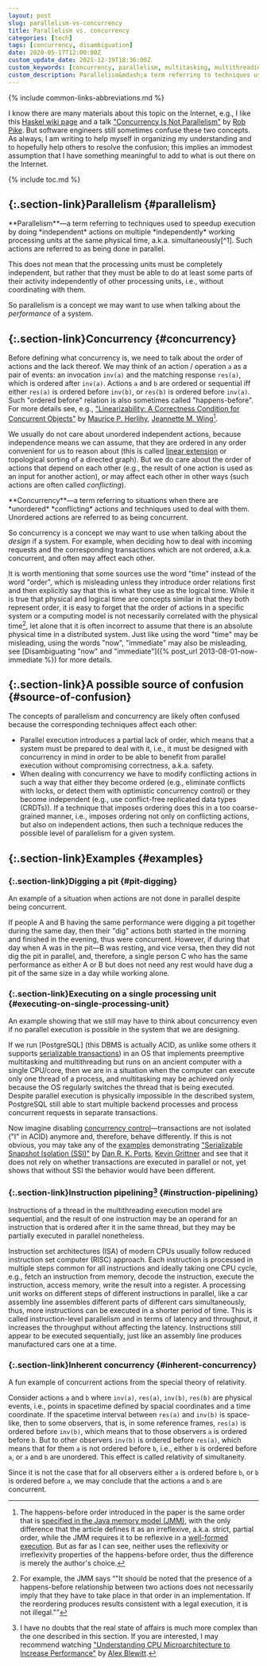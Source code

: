 ```yaml
---
layout: post
slug: parallelism-vs-concurrency
title: Parallelism vs. concurrency
categories: [tech]
tags: [concurrency, disambiguation]
date: 2020-05-17T12:00:00Z
custom_update_date: 2021-12-19T18:36:00Z
custom_keywords: [concurrency, parallelism, multitasking, multithreading]
custom_description: Parallelism&mdash;a term referring to techniques used to speedup execution by doing independent actions on multiple independently working processing units at the same physical time. Concurrency &mdash; a term referring to situations when there are unordered conflicting actions and techniques used to deal with them.
---
```

{% include common-links-abbreviations.md %}

I know there are many materials about this topic on the Internet,
e.g., I like this [Haskel wiki page](https://wiki.haskell.org/Parallelism_vs._Concurrency)
and a talk ["Concurrency Is Not Parallelism"](https://youtu.be/cN_DpYBzKso)<span class="insignificant">&nbsp;by [Rob Pike](https://en.wikipedia.org/wiki/Rob_Pike)</span>.
But software engineers still sometimes confuse these two concepts.
As always, I am writing to help myself in organizing my understanding and to hopefully help others to resolve the confusion;
this implies an immodest assumption that I have something meaningful to add to what is out there on the Internet.

{% include toc.md %}

## [](#parallelism){:.section-link}Parallelism {#parallelism}
<div class="info-block" markdown="1">
**Parallelism**&mdash;a term referring to
techniques used to speedup execution by doing *independent* actions on multiple *independently* working processing units at the same physical time,
a.k.a. simultaneously[^1]. Such actions are referred to as being done in parallel.
</div>

This does not mean that the processing units must be completely independent,
but rather that they must be able to do at least some parts of their activity independently of other processing units, i.e., without coordinating with them.

So parallelism is a concept we may want to use when talking about the *performance* of a system.

## [](#concurrency){:.section-link}Concurrency {#concurrency}
Before defining what concurrency is, we need to talk about the order of actions and the lack thereof.
We may think of an action / operation `a` as a pair of events: an invocation `inv(a)` and the matching response `res(a)`, which is ordered after `inv(a)`.
Actions `a` and `b` are ordered or sequential iff either `res(a)` is ordered before `inv(b)`, or `res(b)` is ordered before `inv(a)`.
Such "ordered before" relation is also sometimes called "happens-before". For more details see, e.g.,
["Linearizability: A Correctness Condition for Concurrent Objects"](https://cs.brown.edu/~mph/HerlihyW90/p463-herlihy.pdf)<span class="insignificant">&nbsp;by [Maurice P. Herlihy](https://cs.brown.edu/~mph/), [Jeannette M. Wing](https://www.cs.cmu.edu/~wing/)</span>[^2].

We usually do not care about unordered independent actions, because independence means we can assume,
that they are ordered in any order convenient for us to reason about
(this is called [linear extension](https://mathworld.wolfram.com/LinearExtension.html) or topological sorting of a directed graph). 
But we do care about the order of actions that depend on each other (e.g., the result of one action is used as an input for another action),
or may affect each other in other ways (such actions are often called *conflicting*).

<div class="info-block" markdown="1">
**Concurrency**&mdash;a term referring to
situations when there are *unordered* *conflicting* actions and techniques used to deal with them.
Unordered actions are referred to as being concurrent.
</div>

So concurrency is a concept we may want to use when talking about the *design* if a system.
For example, when deciding how to deal with incoming requests and the corresponding transactions which are not ordered, a.k.a. concurrent, and often may affect each other.

It is worth mentioning that some sources use the word "time" instead of the word "order",
which is misleading unless they introduce order relations first and then explicitly say that this is what they use as the logical time.
While it is true that physical and logical time are concepts similar in that they both represent order,
it is easy to forget that the order of actions in a specific system or a computing model is not necessarily correlated with the physical time[^3],
let alone that it is often incorrect to assume that there is an absolute physical time in a distributed system.
Just like using the word "time" may be misleading, using the words "now", "immediate"
may also be misleading, see [Disambiguating "now" and "immediate"]({% post_url 2013-08-01-now-immediate %}) for more details.

## [](#source-of-confusion){:.section-link}A possible source of confusion {#source-of-confusion}
The concepts of parallelism and concurrency are likely often confused because the corresponding techniques affect each other:
* Parallel execution introduces a partial lack of order, which means that a system must be prepared to deal with it,
i.e., it must be designed with concurrency in mind in order to be able to benefit from parallel execution without compromising correctness, a.k.a. safety.
* When dealing with concurrency we have to modify conflicting actions in such a way that
either they become ordered (e.g., eliminate conflicts with locks, or detect them with optimistic concurrency control)
or they become independent (e.g., use conflict-free replicated data types (CRDTs)).
If a technique that imposes ordering does this in a too coarse-grained manner,
i.e., imposes ordering not only on conflicting actions, but also on independent actions,
then such a technique reduces the possible level of parallelism for a given system.

## [](#examples){:.section-link}Examples {#examples}
### [](#pit-digging){:.section-link}Digging a pit {#pit-digging}
An example of a situation when actions are not done in parallel despite being concurrent.

If people A and B having the same performance were digging a pit together during the same day,
then their "dig" actions both started in the morning and finished in the evening, thus were concurrent.
However, if during that day when A was in the pit&mdash;B was resting, and vice versa, then they did not dig the pit in parallel,
and, therefore, a single person C who has the same performance as either A or B but does not need any rest would have dug a pit of the same size in a day while working alone.

### [](#executing-on-single-processing-unit){:.section-link}Executing on a single processing unit {#executing-on-single-processing-unit}
An example showing that we still may have to think about concurrency even if no parallel execution is possible in the system that we are designing.

If we run [PostgreSQL]
(this DBMS is actually ACID, as unlike some others it supports [serializable transactions](https://www.postgresql.org/docs/current/transaction-iso.html#XACT-SERIALIZABLE))
in an OS that implements preemptive multitasking and multithreading but runs on an ancient computer with a single CPU/core,
then we are in a situation when the computer can execute only one thread of a process, and multitasking may be achieved only because
the OS regularly switches the thread that is being executed. Despite parallel execution is physically impossible in the described system,
PostgreSQL still able to start multiple backend processes and process concurrent requests in separate transactions.

Now imagine disabling [concurrency control](https://www.postgresql.org/docs/current/mvcc.html)&mdash;transactions are not isolated ("I" in ACID) anymore
and, therefore, behave differently. If this is not obvious, you may take any of the [examples](https://wiki.postgresql.org/wiki/SSI) demonstrating
["Serializable Snapshot Isolation (SSI)"](https://drkp.net/papers/ssi-vldb12.pdf)<span class="insignificant">&nbsp;by [Dan R. K. Ports](https://drkp.net/), [Kevin Grittner](https://wiki.postgresql.org/wiki/User:Kgrittn)</span>
and see that it does not rely on whether transactions are executed in parallel or not, yet shows that without SSI the behavior would have been different.

### [](#instruction-pipelining){:.section-link}Instruction pipelining[^4] {#instruction-pipelining}
Instructions of a thread in the multithreading execution model are sequential,
and the result of one instruction may be an operand for an instruction that is ordered after it in the same thread,
but they may be partially executed in parallel nonetheless.

Instruction set architectures (ISA) of modern CPUs usually follow reduced instruction set computer (RISC) approach.
Each instruction is processed in multiple steps common for all instructions and ideally taking one CPU cycle,
e.g., fetch an instruction from memory, decode the instruction, execute the instruction, access memory, write the result into a register.
A processing unit works on different steps of different instructions in parallel,
like a car assembly line assembles different parts of different cars simultaneously, thus, more instructions can be executed in a shorter period of time.
This is called instruction-level parallelism and in terms of latency and throughput, it increases the throughput without affecting the latency.
Instructions still appear to be executed sequentially, just like an assembly line produces manufactured cars one at a time.

### [](#inherent-concurrency){:.section-link}Inherent concurrency {#inherent-concurrency}
A fun example of concurrent actions from the special theory of relativity.

Consider actions `a` and `b` where `inv(a)`, `res(a)`, `inv(b)`, `res(b)` are physical events, i.e., points in spacetime defined by spacial coordinates and a time coordinate.
If the spacetime interval between `res(a)` and `inv(b)` is space-like, then to some observers, that is, in some reference frames, `res(a)` is ordered before `inv(b)`,
which means that to those observers `a` is ordered before `b`. But to other observers `inv(b)` is ordered before `res(a)`,
which means that for them `a` is not ordered before `b`, i.e., either `b` is ordered before `a`, or `a` and `b` are unordered.
This effect is called relativity of simultaneity.

Since it is not the case that for all observers either `a` is ordered before `b`, or `b` is ordered before `a`,
we may conclude that the actions `a` and `b` are concurrent.

[^1]: {%- comment -%}<!-- This footnote is linked from 2013-08-01-now-immediate.md -->{%- endcomment -%}
    Parallelism is inherently tied to the physical world, just like performance.
    What we mean exactly when saying "at the same time" / "simultaneously" with regard to parallelism is not of the essence, because parallelism is not about correctness.
    Depending on the situation, it may be adequate to think about simultaneity in terms of Newtonian, a.k.a. absolute, time
    or in terms of Einstein's special or general relativity.

    Physical time is not a straightforward concept.
    [Here]({% post_url 2013-08-01-now-immediate %}#fn:1) is a compilation of interesting talks about time.

[^2]: The happens-before order introduced in the paper is the same order that is [specified in the Java memory model (JMM)](https://docs.oracle.com/javase/specs/jls/se17/html/jls-17.html#jls-17.4.5),
    with the only difference that the article defines it as an irreflexive, a.k.a. strict, partial order, while the JMM requires it to be reflexive
    in a [well-formed execution](https://docs.oracle.com/javase/specs/jls/se17/html/jls-17.html#jls-17.4.7).
    But as far as I can see, neither uses the reflexivity or irreflexivity properties of the happens-before order, thus the difference is merely the author's choice.

[^3]: For example, the JMM says <q>"It should be noted that the presence of a happens-before relationship between two actions
    does not necessarily imply that they have to take place in that order in an implementation.
    If the reordering produces results consistent with a legal execution, it is not illegal."</q>

[^4]: I have no doubts that the real state of affairs is much more complex than the one described in this section.
    If you are interested, I may recommend watching ["Understanding CPU Microarchitecture to Increase Performance"](https://youtu.be/rglmJ6Xyj1c)<span class="insignificant">&nbsp;by [Alex Blewitt](https://alblue.bandlem.com/)</span>.
